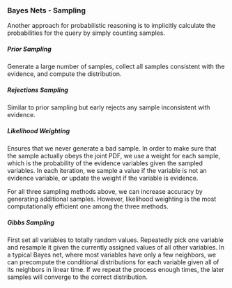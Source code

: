 ### Bayes Nets - Sampling

Another approach for probabilistic reasoning is to implicitly calculate the probabilities for the query by simply counting samples.

##### Prior Sampling

Generate a large number of samples, collect all samples consistent with the evidence, and compute the distribution.

##### Rejections Sampling

Similar to prior sampling but early rejects any sample inconsistent with evidence.

##### Likelihood Weighting

Ensures that we never generate a bad sample. In order to make sure that the sample actually obeys the joint PDF, we use a weight for each sample, which is the probability of the evidence variables given the sampled variables. In each iteration, we sample a value if the variable is not an evidence variable, or update the weight if the variable is evidence.

For all three sampling methods above, we can increase accuracy by generating additional samples. However, likelihood weighting is the most computationally efficient one among the three methods.

##### Gibbs Sampling

First set all variables to totally random values. Repeatedly pick one variable and resample it given the currently assigned values of all other variables. In a typical Bayes net, where most variables have only a few neighbors, we can precompute the conditional distributions for each variable given all of its neighbors in linear time. If we repeat the process enough times, the later samples will converge to the correct distribution.